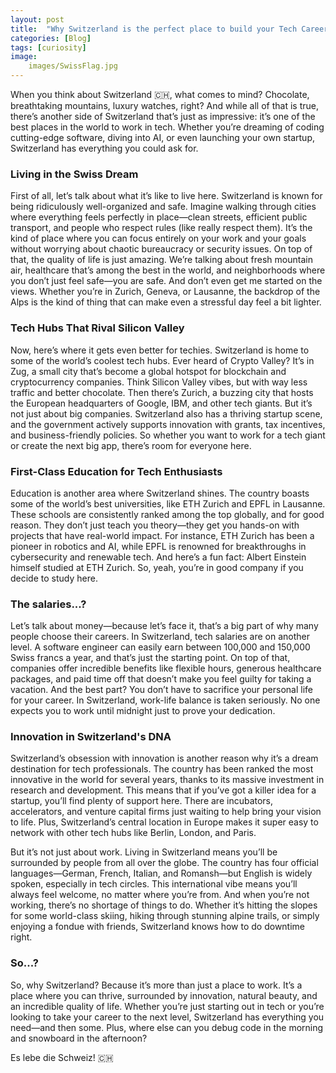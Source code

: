 ```yaml
---
layout: post
title:  "Why Switzerland is the perfect place to build your Tech Career"
categories: [Blog]
tags: [curiosity]
image:
    images/SwissFlag.jpg
---
```


When you think about Switzerland 🇨🇭, what comes to mind? Chocolate, breathtaking mountains, luxury watches, right? And while all of that is true, there’s another side of Switzerland that’s just as impressive: it’s one of the best places in the world to work in tech. Whether you’re dreaming of coding cutting-edge software, diving into AI, or even launching your own startup, Switzerland has everything you could ask for.

### Living in the Swiss Dream
First of all, let’s talk about what it’s like to live here. Switzerland is known for being ridiculously well-organized and safe. Imagine walking through cities where everything feels perfectly in place—clean streets, efficient public transport, and people who respect rules (like really respect them). It’s the kind of place where you can focus entirely on your work and your goals without worrying about chaotic bureaucracy or security issues. On top of that, the quality of life is just amazing. We’re talking about fresh mountain air, healthcare that’s among the best in the world, and neighborhoods where you don’t just feel safe—you are safe. And don’t even get me started on the views. Whether you’re in Zurich, Geneva, or Lausanne, the backdrop of the Alps is the kind of thing that can make even a stressful day feel a bit lighter.

### Tech Hubs That Rival Silicon Valley
Now, here’s where it gets even better for techies. Switzerland is home to some of the world’s coolest tech hubs. Ever heard of Crypto Valley? It’s in Zug, a small city that’s become a global hotspot for blockchain and cryptocurrency companies. Think Silicon Valley vibes, but with way less traffic and better chocolate. Then there’s Zurich, a buzzing city that hosts the European headquarters of Google, IBM, and other tech giants. But it’s not just about big companies. Switzerland also has a thriving startup scene, and the government actively supports innovation with grants, tax incentives, and business-friendly policies. So whether you want to work for a tech giant or create the next big app, there’s room for everyone here.

### First-Class Education for Tech Enthusiasts
Education is another area where Switzerland shines. The country boasts some of the world’s best universities, like ETH Zurich and EPFL in Lausanne. These schools are consistently ranked among the top globally, and for good reason. They don’t just teach you theory—they get you hands-on with projects that have real-world impact. For instance, ETH Zurich has been a pioneer in robotics and AI, while EPFL is renowned for breakthroughs in cybersecurity and renewable tech. And here’s a fun fact: Albert Einstein himself studied at ETH Zurich. So, yeah, you’re in good company if you decide to study here.

### The salaries...?
Let’s talk about money—because let’s face it, that’s a big part of why many people choose their careers. In Switzerland, tech salaries are on another level. A software engineer can easily earn between 100,000 and 150,000 Swiss francs a year, and that’s just the starting point. On top of that, companies offer incredible benefits like flexible hours, generous healthcare packages, and paid time off that doesn’t make you feel guilty for taking a vacation. And the best part? You don’t have to sacrifice your personal life for your career. In Switzerland, work-life balance is taken seriously. No one expects you to work until midnight just to prove your dedication.

### Innovation in Switzerland's DNA
Switzerland’s obsession with innovation is another reason why it’s a dream destination for tech professionals. The country has been ranked the most innovative in the world for several years, thanks to its massive investment in research and development. This means that if you’ve got a killer idea for a startup, you’ll find plenty of support here. There are incubators, accelerators, and venture capital firms just waiting to help bring your vision to life. Plus, Switzerland’s central location in Europe makes it super easy to network with other tech hubs like Berlin, London, and Paris.

But it’s not just about work. Living in Switzerland means you’ll be surrounded by people from all over the globe. The country has four official languages—German, French, Italian, and Romansh—but English is widely spoken, especially in tech circles. This international vibe means you’ll always feel welcome, no matter where you’re from. And when you’re not working, there’s no shortage of things to do. Whether it’s hitting the slopes for some world-class skiing, hiking through stunning alpine trails, or simply enjoying a fondue with friends, Switzerland knows how to do downtime right.

### So...?
So, why Switzerland? Because it’s more than just a place to work. It’s a place where you can thrive, surrounded by innovation, natural beauty, and an incredible quality of life. Whether you’re just starting out in tech or you’re looking to take your career to the next level, Switzerland has everything you need—and then some. Plus, where else can you debug code in the morning and snowboard in the afternoon?

Es lebe die Schweiz! 🇨🇭